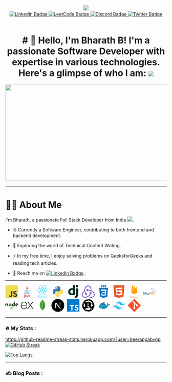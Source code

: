 
<div id="header" align="center">
  <img src="https://media.giphy.com/media/v1.Y2lkPTc5MGI3NjExZXhmeHhhbWp2dTU3aG1mYndnMHM2MzhqZ2x3MDVla25ud3IyMWpyZyZlcD12MV9pbnRlcm5hbF9naWZfYnlfaWQmY3Q9cw/M9gbBd9nbDrOTu1Mqx/giphy.gif" width="100"/>
</div>
<div id="badges" style="text-align: center;" align="center">
  <a href="https://www.linkedin.com/in/b-bharath-140836250/" target="_blank">
    <img src="https://img.shields.io/badge/LinkedIn-blue?style=for-the-badge&logo=linkedin&logoColor=white" alt="LinkedIn Badge"/>
  </a>

  <a href="https://leetcode.com/Bharathbvgp/" target="_blank">
    <img src="https://img.shields.io/badge/LeetCode-25-green?style=for-the-badge&logo=leetcode" alt="LeetCode Badge"/>
  </a>

  <a href="https://discordapp.com/users/1167878016089726988" target="_blank">
    <img src="https://img.shields.io/badge/Discord-1167878016089726988-blue?style=for-the-badge&logo=discord&logoColor=white" alt="Discord Badge"/>
  </a>

  <a href="https://twitter.com/Bharath22937943">
    <img src="https://img.shields.io/badge/Twitter-blue?style=for-the-badge&logo=twitter&logoColor=white" alt="Twitter Badge"/>
  </a>
</div>
<div id="header" align="center">
  <img src="https://komarev.com/ghpvc/?username=beerappabvgp&style=flat-square&color=blue" alt="" style="text-align: center; justify-content : center;" align="center" />
</div>



<h1 align="center">
  # 👋 Hello, I'm Bharath B!
  I'm a passionate Software Developer with expertise in various technologies. Here's a glimpse of who I am:
  <img src="https://media.giphy.com/media/hvRJCLFzcasrR4ia7z/giphy.gif" width="30px"/>
</h1>
<div align="center">
  <img src="https://media.giphy.com/media/dWesBcTLavkZuG35MI/giphy.gif" width="600" height="300"/>
</div>

---

# 👨‍💻 About Me

I'm Bharath, a passionate Full Stack Developer from India <img src="https://media.giphy.com/media/WUlplcMpOCEmTGBtBW/giphy.gif" width="30">.

- 🌐 Currently a Software Engineer, contributing to both frontend and backend development.

- 📝 Exploring the world of Technical Content Writing.

- ⚡ In my free time, I enjoy solving problems on GeeksforGeeks and reading tech articles.

- 📧 Reach me on [![Linkedin Badge](https://img.shields.io/badge/Connect_with_me_on-LinkedIn-blue?style=for-the-badge&logo=Linkedin&logoColor=white)](https://www.linkedin.com/in/b-bharath-140836250/)
.

---

<div>
  <img src="https://github.com/devicons/devicon/blob/master/icons/javascript/javascript-original.svg" title="JavaScript" alt="JavaScript" width="40" height="40"/>&nbsp;
  <img src="https://github.com/devicons/devicon/blob/master/icons/java/java-original-wordmark.svg" title="Java" alt="Java" width="40" height="40"/>&nbsp;
  <img src="https://github.com/devicons/devicon/blob/master/icons/react/react-original-wordmark.svg" title="React" alt="React" width="40" height="40"/>&nbsp;
  <img src="https://github.com/devicons/devicon/blob/master/icons/python/python-original.svg" title="Python" alt="React" width="40" height="40"/>&nbsp;
  <img src="https://github.com/devicons/devicon/blob/master/icons/django/django-plain.svg" title="Django" alt="React" width="40" height="40"/>&nbsp;
  <img src="https://github.com/devicons/devicon/blob/master/icons/redux/redux-original.svg" title="Redux" alt="Redux " width="40" height="40"/>&nbsp;
  <img src="https://github.com/devicons/devicon/blob/master/icons/css3/css3-plain-wordmark.svg"  title="CSS3" alt="CSS" width="40" height="40"/>&nbsp;
  <img src="https://github.com/devicons/devicon/blob/master/icons/html5/html5-original.svg" title="HTML5" alt="HTML" width="40" height="40"/>&nbsp;
  <img src="https://github.com/devicons/devicon/blob/master/icons/firebase/firebase-plain-wordmark.svg" title="Firebase" alt="Firebase" width="40" height="40"/>&nbsp;
  <img src="https://github.com/devicons/devicon/blob/master/icons/mysql/mysql-original-wordmark.svg" title="MySQL"  alt="MySQL" width="40" height="40"/>&nbsp;
  <img src="https://github.com/devicons/devicon/blob/master/icons/nodejs/nodejs-original-wordmark.svg" title="NodeJS" alt="NodeJS" width="40" height="40"/>&nbsp;
  <img src="https://github.com/devicons/devicon/blob/master/icons/express/express-original.svg" title="ExpreeJS" alt="ExpreeJS" width="40" height="40"/>&nbsp;
  <img src="https://github.com/devicons/devicon/blob/master/icons/mongodb/mongodb-original.svg" title="MongoDB" alt="MongoDB" width="40" height="40"/>&nbsp;
  <img src="https://github.com/devicons/devicon/blob/master/icons/nextjs/nextjs-original.svg" title="NextJS" alt="NextJS" width="40" height="40"/>&nbsp;
  <img src="https://github.com/devicons/devicon/blob/master/icons/typescript/typescript-original.svg" title="TypeScript" alt="TypeScript" width="40" height="40"/>&nbsp;
  <img src="https://github.com/devicons/devicon/blob/master/icons/rust/rust-plain.svg" title="Rust" alt="Rust" width="40" height="40"/>&nbsp;
  <img src="https://github.com/devicons/devicon/blob/master/icons/docker/docker-original.svg" title="Docker" alt="Docker" width="40" height="40"/>&nbsp;
  <img src="https://github.com/devicons/devicon/blob/master/icons/tailwindcss/tailwindcss-plain.svg" title="tailwindcss" alt="tailwindcss" width="40" height="40"/>&nbsp;
  <img src="https://github.com/devicons/devicon/blob/master/icons/git/git-original.svg" title="Git" alt="Git" width="40" height="40"/>&nbsp;
</div>

---

### :fire: My Stats :
https://github-readme-streak-stats.herokuapp.com/?user=beerappabvgp
[![GitHub Streak](https://github-readme-streak-stats.herokuapp.com?user=beerappabvgp&theme=dark)](https://git.io/streak-stats)


[![Top Langs](https://github-readme-stats.vercel.app/api/top-langs/?username=beerappabvgp)](https://github.com/anuraghazra/github-readme-stats)


---

### :writing_hand: Blog Posts :
<!-- BLOG-POST-LIST:START -->
<!-- BLOG-POST-LIST:END -->

<!--
**beerappabvgp/beerappabvgp** is a ✨ _special_ ✨ repository because its `README.md` (this file) appears on your GitHub profile.

Here are some ideas to get you started:

- 🔭 I’m currently working on ...
- 🌱 I’m currently learning ...
- 👯 I’m looking to collaborate on ...
- 🤔 I’m looking for help with ...
- 💬 Ask me about ...
- 📫 How to reach me: ...
- 😄 Pronouns: ...
- ⚡ Fun fact: ...
-->
